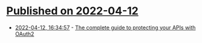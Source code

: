 # [Published on 2022-04-12](index.md)

* [2022-04-12, 16:34:57](https://news.ycombinator.com/item?id=31004928) - [The complete guide to protecting your APIs with OAuth2](https://stackoverflow.blog/2022/04/11/the-complete-guide-to-protecting-your-apis-with-oauth2/)
